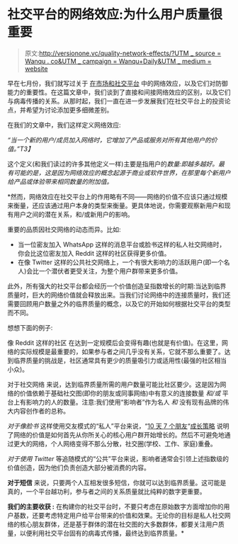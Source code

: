 # 社交平台的网络效应:为什么用户质量很重要

> 原文:[http://versionone.vc/quality-network-effects/?UTM _ source = Wanqu . co&UTM _ campaign = Wanqu+Daily&UTM _ medium = website](http://versionone.vc/quality-network-effects/?utm_source=wanqu.co&utm_campaign=Wanqu+Daily&utm_medium=website)

早在七月份，我们就写过关于 [在市场和社交平台](http://versionone.vc/network-effects/) 中的网络效应，以及它们对防御能力的重要性。在这篇文章中，我们谈到了直接和间接网络效应的区别，以及它们与病毒传播的关系。从那时起，我们一直在进一步发展我们在社交平台上的投资论点，并希望为讨论添加更多细微差别。

在我们的文章中，我们这样定义网络效应:

*“当一个新的用户/成员加入网络时，它增加了产品或服务对所有其他用户的价值。”T3】*

这个定义(和我们读过的许多其他定义一样)主要是指用户的*数量:即越多越好。最有可能的是，这是因为网络效应的概念起源于商业或软件世界，在那里每个新用户给产品或体验带来相同数量的附加值。*

 *然而，网络效应在社交平台上的作用略有不同——网络的价值不应该只通过规模来衡量，还应该通过用户本身的类型来衡量。更具体地说，你需要观察新用户和现有用户之间的潜在关系，和/或新用户的影响。

重要的品质因社交网络的动态而异。比如:

*   当一位密友加入 WhatsApp 这样的消息平台或脸书这样的私人社交网络时，你会比这位密友加入 Reddit 这样的社区获得更多价值。
*   在像 Twitter 这样的公共社交网络上，一个有很大影响力的活跃用户(即一个名人)会比一个潜伏者更受关注，为整个用户群带来更多价值。

此外，所有强大的社交平台都会经历一个价值创造呈指数增长的时期:当达到临界质量时，巨大的网络价值就会释放出来。当我们讨论网络中的连接质量时，我们还需要回顾用户数量之外的临界质量的概念，以及它的开始如何根据社交平台的类型而不同。

想想下面的例子:

像 Reddit 这样的社区 在达到一定规模后会变得有趣(也就是有价值)。在这里，网络的实际规模是最重要的，如果参与者之间几乎没有关系，它就不那么重要了。达到临界质量的挑战是，社区通常具有更少的质量吸引力或适用性(最强的社区相当小众)。

对于社交网络 来说，达到临界质量所需的用户数量可能比社区要少。这是因为网络的价值依赖于基础社交图(即你的朋友或同事网络)中有意义的连接数量 *和/或* 平台上有影响力的人的数量。注意:我们使用“影响者”作为名人 *和* 没有现有品牌的伟大内容创作者的总称。

*对于像脸书* 这样使用交友模式的“私人”平台来说，“[10 天 7 个朋友](http://ryangum.com/chamath-palihapitiya-how-we-put-facebook-on-the-path-to-1-billion-users/)“[成长策略](http://ryangum.com/chamath-palihapitiya-how-we-put-facebook-on-the-path-to-1-billion-users/) 说明了网络的价值是如何首先从你所关心的核心用户群开始增长的。然后不可避免地通过更大的网络，个人网络变得不那么分散，社交圈(学校、工作、家庭)重叠。

*对于使用 Twitter* 等追随模式的“公共”平台来说，影响者通常会引领上述指数级的价值创造，因为他们负责创造大部分被消费的内容。

**对于短信** 来说，只要两个人互相发很多短信，你就可以达到临界质量。这可能是真的，一个平台越功利，参与者之间的关系质量就比纯粹的数字更重要。

**我们的主要收获 :** 在构建你的社交平台时，不要只考虑在原始数字方面增加你的用户基数，还要考虑特定用户给平台带来的价值和效果。无论你的目标是私人社交网络的核心朋友群体，还是基于群体的潜在社交图的大多数群体，都要关注用户质量，以便利用社交平台固有的病毒式传播，最终达到临界质量。*